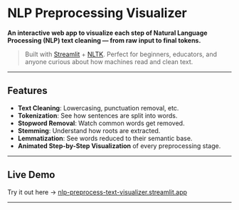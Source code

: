 #  NLP Preprocessing Visualizer

**An interactive web app to visualize each step of Natural Language Processing (NLP) text cleaning — from raw input to final tokens.**

> Built with [Streamlit](https://streamlit.io/) + [NLTK](https://www.nltk.org/). Perfect for beginners, educators, and anyone curious about how machines read and clean text.

---

##  Features

-  **Text Cleaning**: Lowercasing, punctuation removal, etc.
-  **Tokenization**: See how sentences are split into words.
-  **Stopword Removal**: Watch common words get removed.
-  **Stemming**: Understand how roots are extracted.
-  **Lemmatization**: See words reduced to their semantic base.
-  **Animated Step-by-Step Visualization** of every preprocessing stage.

---

##  Live Demo

Try it out here -> [nlp-preprocess-text-visualizer.streamlit.app](https://nlp-preprocess-text-visualizer.streamlit.app)

---



